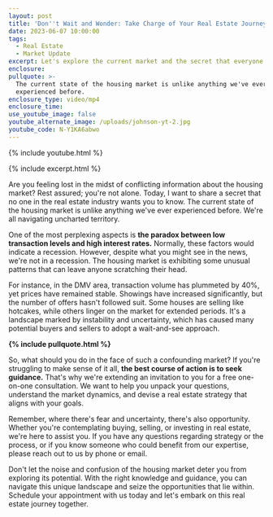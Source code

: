 ```yaml
---
layout: post
title: 'Don''t Wait and Wonder: Take Charge of Your Real Estate Journey Today'
date: 2023-06-07 10:00:00
tags:
  - Real Estate
  - Market Update
excerpt: Let's explore the current market and the secret that everyone should know.
enclosure:
pullquote: >-
  The current state of the housing market is unlike anything we've ever
  experienced before.
enclosure_type: video/mp4
enclosure_time:
use_youtube_image: false
youtube_alternate_image: /uploads/johnson-yt-2.jpg
youtube_code: N-Y1KA6abwo
---
```

{% include youtube.html %}

{% include excerpt.html %}

Are you feeling lost in the midst of conflicting information about the housing market? Rest assured; you're not alone. Today, I want to share a secret that no one in the real estate industry wants you to know. The current state of the housing market is unlike anything we've ever experienced before. We're all navigating uncharted territory.

One of the most perplexing aspects is **the paradox between low transaction levels and high interest rates.** Normally, these factors would indicate a recession. However, despite what you might see in the news, we're not in a recession. The housing market is exhibiting some unusual patterns that can leave anyone scratching their head.

For instance, in the DMV area, transaction volume has plummeted by 40%, yet prices have remained stable. Showings have increased significantly, but the number of offers hasn't followed suit. Some houses are selling like hotcakes, while others linger on the market for extended periods. It's a landscape marked by instability and uncertainty, which has caused many potential buyers and sellers to adopt a wait-and-see approach.

**{% include pullquote.html %}**

So, what should you do in the face of such a confounding market? If you're struggling to make sense of it all, **the best course of action is to seek guidance.** That's why we're extending an invitation to you for a free one-on-one consultation. We want to help you unpack your questions, understand the market dynamics, and devise a real estate strategy that aligns with your goals.

Remember, where there's fear and uncertainty, there's also opportunity. Whether you're contemplating buying, selling, or investing in real estate, we're here to assist you. If you have any questions regarding strategy or the process, or if you know someone who could benefit from our expertise, please reach out to us by phone or email.

Don't let the noise and confusion of the housing market deter you from exploring its potential. With the right knowledge and guidance, you can navigate this unique landscape and seize the opportunities that lie within. Schedule your appointment with us today and let's embark on this real estate journey together.
